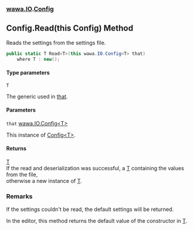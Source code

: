 ### [wawa.IO](wawa.IO.md 'wawa.IO').[Config](Config.md 'wawa.IO.Config')

## Config.Read<T>(this Config<T>) Method

Reads the settings from the settings file.

```csharp
public static T Read<T>(this wawa.IO.Config<T> that)
    where T : new();
```
#### Type parameters

<a name='wawa.IO.Config.Read_T_(thiswawa.IO.Config_T_).T'></a>

`T`

The generic used in [that](Config.Read{T}(Config{T}).md#wawa.IO.Config.Read_T_(thiswawa.IO.Config_T_).that 'wawa.IO.Config.Read<T>(this wawa.IO.Config<T>).that').
#### Parameters

<a name='wawa.IO.Config.Read_T_(thiswawa.IO.Config_T_).that'></a>

`that` [wawa.IO.Config&lt;](Config{T}.md 'wawa.IO.Config<T>')[T](Config.Read{T}(Config{T}).md#wawa.IO.Config.Read_T_(thiswawa.IO.Config_T_).T 'wawa.IO.Config.Read<T>(this wawa.IO.Config<T>).T')[&gt;](Config{T}.md 'wawa.IO.Config<T>')

This instance of [Config&lt;T&gt;](Config{T}.md 'wawa.IO.Config<T>').

#### Returns
[T](Config.Read{T}(Config{T}).md#wawa.IO.Config.Read_T_(thiswawa.IO.Config_T_).T 'wawa.IO.Config.Read<T>(this wawa.IO.Config<T>).T')  
If the read and deserialization was successful, a [T](Config.Read{T}(Config{T}).md#wawa.IO.Config.Read_T_(thiswawa.IO.Config_T_).T 'wawa.IO.Config.Read<T>(this wawa.IO.Config<T>).T') containing the values from the file,  
otherwise a new instance of [T](Config.Read{T}(Config{T}).md#wawa.IO.Config.Read_T_(thiswawa.IO.Config_T_).T 'wawa.IO.Config.Read<T>(this wawa.IO.Config<T>).T').

### Remarks
  
If the settings couldn't be read, the default settings will be returned.  
  
In the editor, this method returns the default value of the constructor in [T](Config.Read{T}(Config{T}).md#wawa.IO.Config.Read_T_(thiswawa.IO.Config_T_).T 'wawa.IO.Config.Read<T>(this wawa.IO.Config<T>).T').
